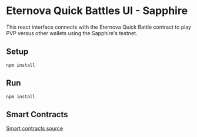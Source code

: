 # Eternova Quick Battles UI - Sapphire

This react interface connects with the Eternova Quick Battle contract to play PVP versus other wallets using the Sapphire's testnet. 

## Setup

`npm install`


## Run

`npm install`

## Smart Contracts

[Smart contracts source](https://github.com/Eternova-Game/Eternova-Quick-Battles-contracts)
